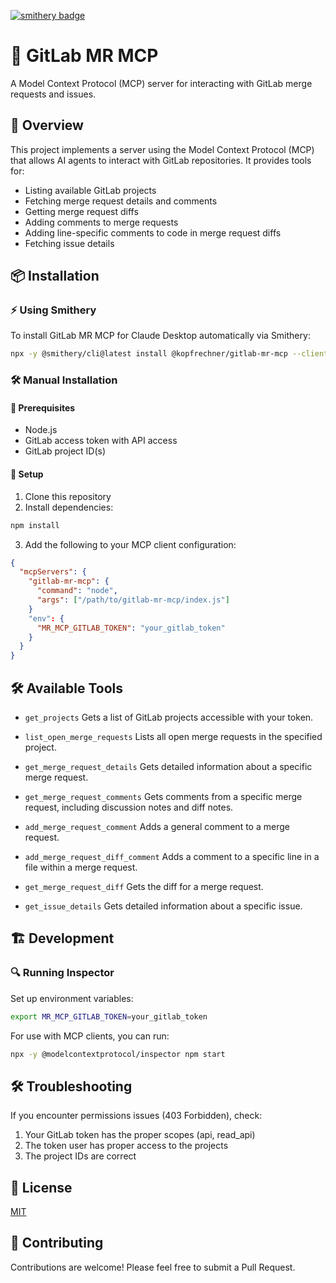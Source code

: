 [![smithery badge](https://smithery.ai/badge/@kopfrechner/gitlab-mr-mcp)](https://smithery.ai/server/@kopfrechner/gitlab-mr-mcp)

# 🚀 GitLab MR MCP

A Model Context Protocol (MCP) server for interacting with GitLab merge requests and issues.

## 📌 Overview

This project implements a server using the Model Context Protocol (MCP) that allows AI agents to interact with GitLab repositories. It provides tools for:

- Listing available GitLab projects
- Fetching merge request details and comments
- Getting merge request diffs
- Adding comments to merge requests
- Adding line-specific comments to code in merge request diffs
- Fetching issue details

## 📦 Installation

### ⚡ Using Smithery

To install GitLab MR MCP for Claude Desktop automatically via Smithery:

```bash
npx -y @smithery/cli@latest install @kopfrechner/gitlab-mr-mcp --client claude --config '"{\"gitlabMrMcpToken\":\"YOUR_GITLAB_TOKEN\"}"'
```

### 🛠️ Manual Installation

#### 🔧 Prerequisites

- Node.js
- GitLab access token with API access
- GitLab project ID(s)

#### 📖 Setup

1. Clone this repository
2. Install dependencies:

```bash
npm install
```

3. Add the following to your MCP client configuration:
```json
{
  "mcpServers": {
    "gitlab-mr-mcp": {
      "command": "node",
      "args": ["/path/to/gitlab-mr-mcp/index.js"]
    }
    "env": {
      "MR_MCP_GITLAB_TOKEN": "your_gitlab_token"
    }
  }
}
```

## 🛠️ Available Tools

* `get_projects`
  Gets a list of GitLab projects accessible with your token.

* `list_open_merge_requests`
  Lists all open merge requests in the specified project.

* `get_merge_request_details`
  Gets detailed information about a specific merge request.

* `get_merge_request_comments`
  Gets comments from a specific merge request, including discussion notes and diff notes.

* `add_merge_request_comment`
  Adds a general comment to a merge request.

* `add_merge_request_diff_comment`
  Adds a comment to a specific line in a file within a merge request.

* `get_merge_request_diff`
  Gets the diff for a merge request.

* `get_issue_details`
  Gets detailed information about a specific issue.

## 🏗️ Development

### 🔍 Running Inspector

Set up environment variables:

```bash
export MR_MCP_GITLAB_TOKEN=your_gitlab_token
```

For use with MCP clients, you can run:

```bash
npx -y @modelcontextprotocol/inspector npm start
```

## 🛠️ Troubleshooting

If you encounter permissions issues (403 Forbidden), check:

1. Your GitLab token has the proper scopes (api, read_api)
2. The token user has proper access to the projects
3. The project IDs are correct

## 📜 License

[MIT](LICENSE)

## 🤝 Contributing

Contributions are welcome! Please feel free to submit a Pull Request.

